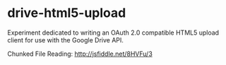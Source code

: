 drive-html5-upload
==================

Experiment dedicated to writing an OAuth 2.0 compatible HTML5 upload client for use with the Google Drive API.

Chunked File Reading: http://jsfiddle.net/8HVFu/3
